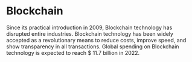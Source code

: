 # Blockchain

Since its practical introduction in 2009, Blockchain technology has disrupted entire industries. Blockchain technology has been widely accepted as a revolutionary means to reduce costs, improve speed, and show transparency in all transactions. Global spending on Blockchain technology is expected to reach $ 11.7 billion in 2022.
